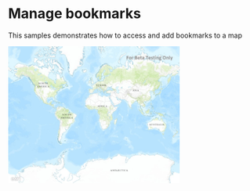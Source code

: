 # Manage bookmarks

This samples demonstrates how to access and add bookmarks to a map

<img src="ManageBookmarks.jpg" width="350"/>




